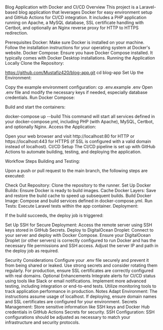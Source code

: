 Blog Application with Docker and CI/CD
Overview
This project is a Laravel-based blog application that leverages Docker for easy environment setup and GitHub Actions for CI/CD integration. It includes a PHP application running on Apache, a MySQL database, SSL certificate handling with Certbot, and optionally an Nginx reverse proxy for HTTP to HTTPS redirection.

Prerequisites
Docker: Make sure Docker is installed on your machine. Follow the installation instructions for your operating system at Docker's website.
Docker Compose: Ensure you have Docker Compose installed. It typically comes with Docker Desktop installations.
Running the Application Locally
Clone the Repository:

https://github.com/Mustafiz420/blog-app.git
cd blog-app
Set Up the Environment:

Copy the example environment configuration:
cp .env.example .env
Open .env file and modify the necessary keys if needed, especially database credentials.
Run Docker Compose:

Build and start the containers:

docker-compose up --build
This command will start all services defined in your docker-compose.yml, including PHP (with Apache), MySQL, Certbot, and optionally Nginx.
Access the Application:

Open your web browser and visit http://localhost:80 for HTTP or https://localhost:443 for HTTPS (if SSL is configured with a valid domain instead of localhost).
CI/CD Setup
The CI/CD pipeline is set up with GitHub Actions to automate building, testing, and deploying the application.

Workflow Steps
Building and Testing:

Upon a push or pull request to the main branch, the following steps are executed:

Check Out Repository: Clone the repository to the runner.
Set Up Docker Buildx: Ensure Docker is ready to build images.
Cache Docker Layers: Save and restore the build cache to speed up subsequent builds.
Build Docker Image: Compose and build services defined in docker-compose.yml.
Run Tests: Execute Laravel tests within the app container.
Deployment:

If the build succeeds, the deploy job is triggered:

Set Up SSH for Secure Deployment: Access the remote server using SSH keys stored in GitHub Secrets.
Deploy to DigitalOcean Droplet: Connect to your server and deploy with Docker Compose.
Ensure your DigitalOcean Droplet (or other servers) is correctly configured to run Docker and has the necessary file permissions and SSH access. Adjust the server IP and path in the deploy job as required.

Security Considerations
Configure your .env file securely and prevent it from being shared or leaked.
Use strong secrets and consider rotating them regularly.
For production, ensure SSL certificates are correctly configured with real domains.
Optional Enhancements
Integrate alerts for CI/CD status using tools like Slack or email notifications.
Implement more advanced testing, including integration or end-to-end tests.
Utilize monitoring tools to track application performance in production.
Notes
Adapt Environment: The instructions assume usage of localhost. If deploying, ensure domain names and SSL certificates are configured for your environment.
Secrets Management: Store sensitive information like SSH keys and Docker Hub credentials in GitHub Actions Secrets for security.
SSH Configuration: SSH configurations should be adjusted as necessary to match your infrastructure and security protocols.

